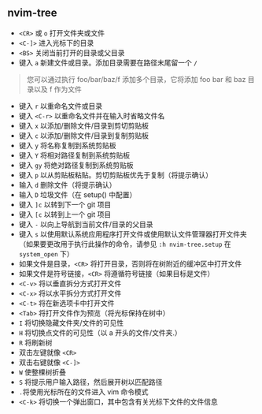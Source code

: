 ## nvim-tree

* `<CR>` 或 `o` 打开文件夹或文件
* `<C-]>` 进入光标下的目录
* `<BS>` 关闭当前打开的目录或父目录
* 键入 `a` 新建文件或目录。添加目录需要在路径末尾留一个 `/`
> 您可以通过执行 foo/bar/baz/f 添加多个目录，它将添加 foo bar 和 baz 目录以及 f 作为文件
* 键入 `r` 以重命名文件或目录
* 键入 `<C-r>` 以重命名文件并在输入时省略文件名
* 键入 `x` 以添加/删除文件/目录到剪切剪贴板
* 键入 `c` 以添加/删除文件/目录到复制剪贴板
* 键入 `y` 将名称复制到系统剪贴板
* 键入 `Y` 将相对路径复制到系统剪贴板
* 键入 `gy` 将绝对路径复制到系统剪贴板
* 键入 `p` 以从剪贴板粘贴。剪切剪贴板优先于复制（将提示确认）
* 输入 `d` 删除文件（将提示确认）
* 输入 `D` 垃圾文件（在 setup() 中配置）
* 键入 `]c` 以转到下一个 git 项目
* 键入 `[c` 以转到上一个 git 项目
* 键入 `-` 以向上导航到当前文件/目录的父目录
* 键入 `s` 以使用默认系统应用程序打开文件或使用默认文件管理器打开文件夹（如果要更改用于执行此操作的命令，请参见 `:h nvim-tree.setup` 在 `system_open` 下）
* 如果文件是目录，`<CR>` 将打开目录，否则将在树附近的缓冲区中打开文件
* 如果文件是符号链接，`<CR>` 将遵循符号链接（如果目标是文件）
* `<C-v>` 将以垂直拆分方式打开文件
* `<C-x>` 将以水平拆分方式打开文件
* `<C-t>` 将在新选项卡中打开文件
* `<Tab>` 将打开文件作为预览（将光标保持在树中）
* `I` 将切换隐藏文件夹/文件的可见性
* `H` 将切换点文件的可见性（以 a 开头的文件/文件夹.）
* `R` 将刷新树
* 双击左键就像 `<CR>` 
* 双击右键就像 `<C-]>` 
* `W` 使整棵树折叠
* `S` 将提示用户输入路径，然后展开树以匹配路径
* `.`将使用光标所在的文件进入 vim 命令模式
* `<C-k>` 将切换一个弹出窗口，其中包含有关光标下文件的文件信息
